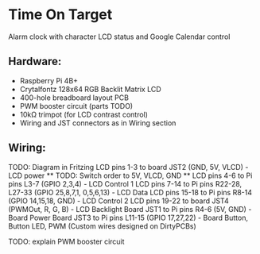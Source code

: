 Time On Target
==============

Alarm clock with character LCD status and Google Calendar control

Hardware:
---------

- Raspberry Pi 4B+
- Crytalfontz 128x64 RGB Backlit Matrix LCD
- 400-hole breadboard layout PCB
- PWM booster circuit (parts TODO)
- 10kΩ trimpot (for LCD contrast control)
- Wiring and JST connectors as in Wiring section

Wiring:
-------

TODO: Diagram in Fritzing
LCD pins 1-3 to board JST2 (GND, 5V, VLCD) - LCD power  ** TODO: Switch order to 5V, VLCD, GND **
LCD pins 4-6 to Pi pins L3-7 (GPIO 2,3,4) - LCD Control 1
LCD pins 7-14 to Pi pins R22-28, L27-33 (GPIO 25,8,7,1, 0,5,6,13) - LCD Data
LCD pins 15-18 to Pi pins R8-14 (GPIO 14,15,18, GND) - LCD Control 2
LCD pins 19-22 to board JST4 (PWMOut, R, G, B) - LCD Backlight
Board JST1 to Pi pins R4-6 (5V, GND) - Board Power
Board JST3 to Pi pins L11-15 (GPIO 17,27,22) - Board Button, Button LED, PWM
(Custom wires designed on DirtyPCBs)

TODO: explain PWM booster circuit
